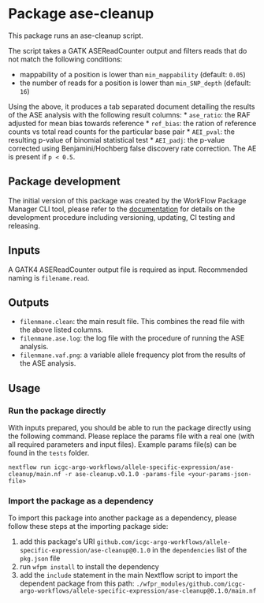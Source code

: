 # Package ase-cleanup

This package runs an ase-cleanup script.

The script takes a GATK ASEReadCounter output and filters reads that do not match the following conditions:
* mappability of a position is lower than `min_mappability` (default: `0.05`)
* the number of reads for a position is lower than `min_SNP_depth` (default: `16`)

Using the above, it produces a tab separated document detailing the results of the ASE analysis with the following result columns:
    * `ase_ratio`: the RAF adjusted for mean bias towards reference
    * `ref_bias`: the ration of reference counts vs total read counts for the particular base pair
    * `AEI_pval`: the resulting p-value of binomial statistical test
    * `AEI_padj`: the p-value corrected using Benjamini/Hochberg false discovery rate correction. The AE is present if `p < 0.5`. 

## Package development

The initial version of this package was created by the WorkFlow Package Manager CLI tool, please refer to
the [documentation](https://wfpm.readthedocs.io) for details on the development procedure including
versioning, updating, CI testing and releasing.


## Inputs

A GATK4 ASEReadCounter output file is required as input. Recommended naming is `filename.read`.

## Outputs

* `filenmane.clean`: the main result file. This combines the read file with the above listed columns.
* `filenmane.ase.log`: the log file with the procedure of running the ASE analysis.
* `filenmane.vaf.png`: a variable allele frequency plot from the results of the ASE analysis.

## Usage

### Run the package directly

With inputs prepared, you should be able to run the package directly using the following command.
Please replace the params file with a real one (with all required parameters and input files). Example
params file(s) can be found in the `tests` folder.

```
nextflow run icgc-argo-workflows/allele-specific-expression/ase-cleanup/main.nf -r ase-cleanup.v0.1.0 -params-file <your-params-json-file>
```

### Import the package as a dependency

To import this package into another package as a dependency, please follow these steps at the
importing package side:

1. add this package's URI `github.com/icgc-argo-workflows/allele-specific-expression/ase-cleanup@0.1.0` in the `dependencies` list of the `pkg.json` file
2. run `wfpm install` to install the dependency
3. add the `include` statement in the main Nextflow script to import the dependent package from this path: `./wfpr_modules/github.com/icgc-argo-workflows/allele-specific-expression/ase-cleanup@0.1.0/main.nf`
